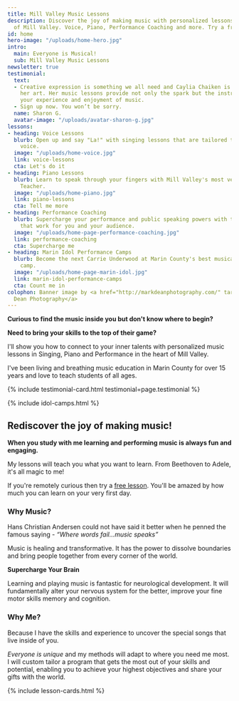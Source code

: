 ```yaml
---
title: Mill Valley Music Lessons
description: Discover the joy of making music with personalized lessons in the heart
  of Mill Valley. Voice, Piano, Performance Coaching and more. Try a free lesson!
id: home
hero-image: "/uploads/home-hero.jpg"
intro:
  main: Everyone is Musical!
  sub: Mill Valley Music Lessons
newsletter: true
testimonial:
  text:
  - Creative expression is something we all need and Caylia Chaiken is a master of
    her art. Her music lessons provide not only the spark but the instruction to enhance
    your experience and enjoyment of music.
  - Sign up now. You won’t be sorry.
  name: Sharon G.
  avatar-image: "/uploads/avatar-sharon-g.jpg"
lessons:
- heading: Voice Lessons
  blurb: Open up and say "La!" with singing lessons that are tailored to your unique
    voice.
  image: "/uploads/home-voice.jpg"
  link: voice-lessons
  cta: Let's do it
- heading: Piano Lessons
  blurb: Learn to speak through your fingers with Mill Valley's most versatile Piano
    Teacher.
  image: "/uploads/home-piano.jpg"
  link: piano-lessons
  cta: Tell me more
- heading: Performance Coaching
  blurb: Supercharge your performance and public speaking powers with tools and techniques
    that work for you and your audience.
  image: "/uploads/home-page-performance-coaching.jpg"
  link: performance-coaching
  cta: Supercharge me
- heading: Marin Idol Performance Camps
  blurb: Become the next Carrie Underwood at Marin County's best musical performance
    camp.
  image: "/uploads/home-page-marin-idol.jpg"
  link: marin-idol-performance-camps
  cta: Count me in
colophon: Banner image by <a href="http://markdeanphotography.com/" target="_blank">Mark
  Dean Photography</a>
---
```


**Curious to find the music inside you but don't know where to begin?**

**Need to bring your skills to the top of their game?**

I'll show you how to connect to your inner talents with personalized music lessons in Singing, Piano and Performance in the heart of Mill Valley.

I've been living and breathing music education in Marin County for over 15 years and love to teach students of all ages.

{% include testimonial-card.html testimonial=page.testimonial %}

{% include idol-camps.html %}

## Rediscover the joy of making music!

**When you study with me learning and performing music is always fun and engaging.**

My lessons will teach you what you want to learn. From Beethoven to Adele, it's all magic to me!

If you're remotely curious then try a <a href="{{ '/contact/' | relative_url }}">free lesson</a>. You'll be amazed by how much you can learn on your very first day.

### Why Music?

Hans Christian Andersen could not have said it better when he penned the famous saying - *“Where words fail...music speaks”*

Music is healing and transformative. It has the power to dissolve boundaries and bring people together from every corner of the world.

**Supercharge Your Brain**

Learning and playing music is fantastic for neurological development. It will fundamentally alter your nervous system for the better, improve your fine motor skills memory and cognition.

### Why Me?

Because I have the skills and experience to uncover the special songs that live inside of you.

*Everyone is unique* and my methods will adapt to where you need me most. I will custom tailor a program that gets the most out of your skills and potential, enabling you to achieve your highest objectives and share your gifts with the world.

{% include lesson-cards.html %}

